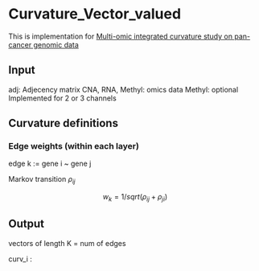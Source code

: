 # Curvature_Vector_valued
This is implementation for [Multi-omic integrated curvature study on pan-cancer genomic data](https://link.springer.com/article/10.1007/s00498-023-00360-7)

## Input 
adj: Adjecency matrix
CNA, RNA, Methyl: omics data
Methyl: optional 
Implemented for 2 or 3 channels

## Curvature definitions
### Edge weights (within each layer)
edge k := gene i ~ gene j

Markov transition $\rho_{ij}$

$$w_k=1/sqrt(\rho_{ij}+\rho_{ji})$$

## Output
vectors of length K = num of edges

curv_i : 
